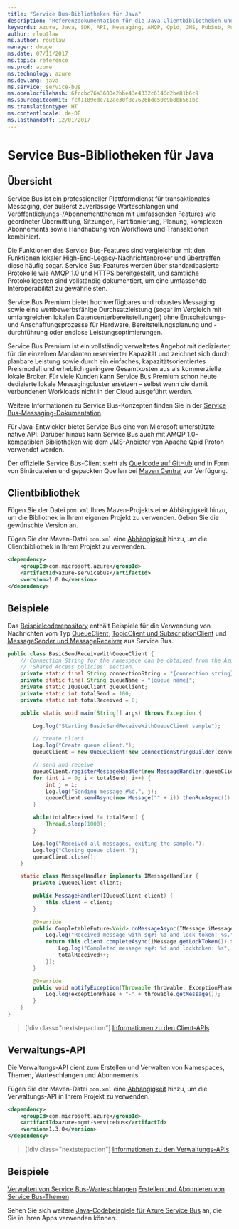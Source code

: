 ```yaml
---
title: "Service Bus-Bibliotheken für Java"
description: "Referenzdokumentation für die Java-Clientbibliotheken und -Verwaltungsbibliotheken für Service Bus"
keywords: Azure, Java, SDK, API, Nessaging, AMQP, Qpid, JMS, PubSub, Pub-Sub, Nachrichtenbroker
author: rloutlaw
ms.author: routlaw
manager: douge
ms.date: 07/11/2017
ms.topic: reference
ms.prod: azure
ms.technology: azure
ms.devlang: java
ms.service: service-bus
ms.openlocfilehash: 6fccbc76a3600e2bbe43e4332c6146d2be81b6c9
ms.sourcegitcommit: fcf1189ede712ae30f8c7626bde50c9b8bb561bc
ms.translationtype: HT
ms.contentlocale: de-DE
ms.lasthandoff: 12/01/2017
---
```

# <a name="service-bus-libraries-for-java"></a>Service Bus-Bibliotheken für Java

## <a name="overview"></a>Übersicht

Service Bus ist ein professioneller Plattformdienst für transaktionales Messaging, der äußerst zuverlässige Warteschlangen und Veröffentlichungs-/Abonnementthemen mit umfassenden Features wie geordneter Übermittlung, Sitzungen, Partitionierung, Planung, komplexen Abonnements sowie Handhabung von Workflows und Transaktionen kombiniert.

Die Funktionen des Service Bus-Features sind vergleichbar mit den Funktionen lokaler High-End-Legacy-Nachrichtenbroker und übertreffen diese häufig sogar. Service Bus-Features werden über standardbasierte Protokolle wie AMQP 1.0 und HTTPS bereitgestellt, und sämtliche Protokollgesten sind vollständig dokumentiert, um eine umfassende Interoperabilität zu gewährleisten. 

Service Bus Premium bietet hochverfügbares und robustes Messaging sowie eine wettbewerbsfähige Durchsatzleistung (sogar im Vergleich mit umfangreichen lokalen Datencenterbereitstellungen) ohne Entscheidungs- und Anschaffungsprozesse für Hardware, Bereitstellungsplanung und -durchführung oder endlose Leistungsoptimierungen. 

Service Bus Premium ist ein vollständig verwaltetes Angebot mit dedizierter, für die einzelnen Mandanten reservierter Kapazität und zeichnet sich durch planbare Leistung sowie durch ein einfaches, kapazitätsorientiertes Preismodell und erheblich geringere Gesamtkosten aus als kommerzielle lokale Broker. Für viele Kunden kann Service Bus Premium schon heute dedizierte lokale Messagingcluster ersetzen – selbst wenn die damit verbundenen Workloads nicht in der Cloud ausgeführt werden. 

Weitere Informationen zu Service Bus-Konzepten finden Sie in der [Service Bus-Messaging-Dokumentation](https://docs.microsoft.com/azure/service-bus-messaging/). 

Für Java-Entwickler bietet Service Bus eine von Microsoft unterstützte native API. Darüber hinaus kann Service Bus auch mit AMQP 1.0-kompatiblen Bibliotheken wie dem JMS-Anbieter von Apache Qpid Proton verwendet werden.

Der offizielle Service Bus-Client steht als [Quellcode auf GitHub](https://github.com/azure/azure-service-bus-java) und in Form von Binärdateien und gepackten Quellen bei [Maven Central](http://search.maven.org/#search%7Cga%7C1%7Ca%3A%22azure-servicebus%22) zur Verfügung. 


## <a name="client-library"></a>Clientbibliothek


Fügen Sie der Datei `pom.xml` Ihres Maven-Projekts eine Abhängigkeit hinzu, um die Bibliothek in Ihrem eigenen Projekt zu verwenden. Geben Sie die gewünschte Version an.

Fügen Sie der Maven-Datei `pom.xml` eine [Abhängigkeit](https://maven.apache.org/guides/getting-started/index.html#How_do_I_use_external_dependencies) hinzu, um die Clientbibliothek in Ihrem Projekt zu verwenden.   

```XML
<dependency>
    <groupId>com.microsoft.azure</groupId>
    <artifactId>azure-servicebus</artifactId>
    <version>1.0.0</version>
</dependency>
```

## <a name="examples"></a>Beispiele

Das [Beispielcoderepository](https://github.com/Azure/azure-service-bus/blob/master/samples/Java/) enthält Beispiele für die Verwendung von Nachrichten vom Typ [QueueClient](https://github.com/Azure/azure-service-bus/blob/master/samples/Java/src/com/microsoft/azure/servicebus/samples/BasicSendReceiveWithQueueClient.java), [TopicClient und SubscriptionClient](https://github.com/Azure/azure-service-bus/blob/master/samples/Java/src/com/microsoft/azure/servicebus/samples/BasicSendReceiveWithTopicSubscriptionClient.java) und [MessageSender und MessageReceiver](https://github.com/Azure/azure-service-bus/blob/master/samples/Java/src/com/microsoft/azure/servicebus/samples/SendReceiveWithMessageSenderReceiver.java) aus Service Bus.


```java
public class BasicSendReceiveWithQueueClient {
    // Connection String for the namespace can be obtained from the Azure portal under the
    // 'Shared Access policies' section.
    private static final String connectionString = "{connection string}";
    private static final String queueName = "{queue name}";
    private static IQueueClient queueClient;
    private static int totalSend = 100;
    private static int totalReceived = 0;

    public static void main(String[] args) throws Exception {

        Log.log("Starting BasicSendReceiveWithQueueClient sample");

        // create client
        Log.log("Create queue client.");
        queueClient = new QueueClient(new ConnectionStringBuilder(connectionString, queueName), ReceiveMode.PeekLock);

        // send and receive
        queueClient.registerMessageHandler(new MessageHandler(queueClient), new MessageHandlerOptions(1, false, Duration.ofMinutes(1)));
        for (int i = 0; i < totalSend; i++) {
            int j = i;
            Log.log("Sending message #%d.", j);
            queueClient.sendAsync(new Message("" + i)).thenRunAsync(() -> { Log.log("Sent message #%d.", j);});
        }

        while(totalReceived != totalSend) {
            Thread.sleep(1000);
        }

        Log.log("Received all messages, exiting the sample.");
        Log.log("Closing queue client.");
        queueClient.close();
    }

    static class MessageHandler implements IMessageHandler {
        private IQueueClient client;

        public MessageHandler(IQueueClient client) {
            this.client = client;
        }

        @Override
        public CompletableFuture<Void> onMessageAsync(IMessage iMessage) {
            Log.log("Received message with sq#: %d and lock token: %s.", iMessage.getSequenceNumber(), iMessage.getLockToken());
            return this.client.completeAsync(iMessage.getLockToken()).thenRunAsync(() -> {
                Log.log("Completed message sq#: %d and locktoken: %s", iMessage.getSequenceNumber(), iMessage.getLockToken());
                totalReceived++;
            });
        }

        @Override
        public void notifyException(Throwable throwable, ExceptionPhase exceptionPhase) {
            Log.log(exceptionPhase + "-" + throwable.getMessage());
        }
    }
}
```

> [!div class="nextstepaction"]
> [Informationen zu den Client-APIs](/java/api/overview/azure/servicebus/clientlibrary)

## <a name="management-api"></a>Verwaltungs-API

Die Verwaltungs-API dient zum Erstellen und Verwalten von Namespaces, Themen, Warteschlangen und Abonnements.

Fügen Sie der Maven-Datei `pom.xml` eine [Abhängigkeit](https://maven.apache.org/guides/getting-started/index.html#How_do_I_use_external_dependencies) hinzu, um die Verwaltungs-API in Ihrem Projekt zu verwenden.  

```XML
<dependency>
    <groupId>com.microsoft.azure</groupId>
    <artifactId>azure-mgmt-servicebus</artifactId>
    <version>1.3.0</version>
</dependency>
```

> [!div class="nextstepaction"]
> [Informationen zu den Verwaltungs-APIs](/java/api/overview/azure/servicebus/managementapi)


## <a name="examples"></a>Beispiele

[Verwalten von Service Bus-Warteschlangen](https://github.com/Azure-Samples/service-bus-java-manage-queue-with-basic-features)
[Erstellen und Abonnieren von Service Bus-Themen](https://github.com/Azure-Samples/service-bus-java-manage-publish-subscribe-with-basic-features)

Sehen Sie sich weitere [Java-Codebeispiele für Azure Service Bus](https://azure.microsoft.com/resources/samples/?platform=java&term=bus) an, die Sie in Ihren Apps verwenden können.

